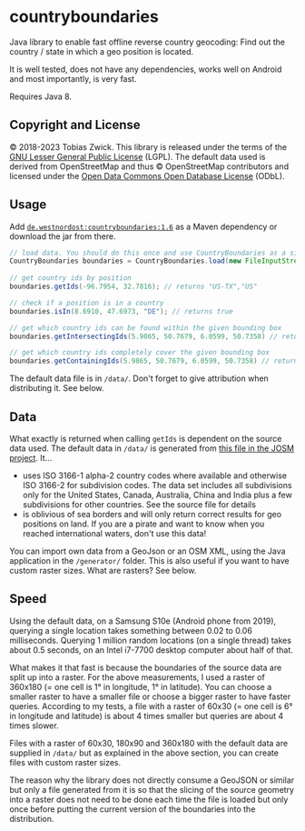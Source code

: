 # countryboundaries

Java library to enable fast offline reverse country geocoding: Find out the country / state in which a geo position is located.

It is well tested, does not have any dependencies, works well on Android and most importantly, is very fast.

Requires Java 8.

## Copyright and License

© 2018-2023 Tobias Zwick. This library is released under the terms of the [GNU Lesser General Public License](http://www.gnu.org/licenses/lgpl-3.0.html) (LGPL).
The default data used is derived from OpenStreetMap and thus © OpenStreetMap contributors and licensed under the [Open Data Commons Open Database License](https://opendatacommons.org/licenses/odbl/) (ODbL).

## Usage

Add [`de.westnordost:countryboundaries:1.6`](https://mvnrepository.com/artifact/de.westnordost/countryboundaries/1.6) as a Maven dependency or download the jar from there.

```java
// load data. You should do this once and use CountryBoundaries as a singleton.
CountryBoundaries boundaries = CountryBoundaries.load(new FileInputStream("boundaries.ser"));
	
// get country ids by position
boundaries.getIds(-96.7954, 32.7816); // returns "US-TX","US"

// check if a position is in a country
boundaries.isIn(8.6910, 47.6973, "DE"); // returns true

// get which country ids can be found within the given bounding box
boundaries.getIntersectingIds(5.9865, 50.7679, 6.0599, 50.7358) // returns "DE", "BE", "NL

// get which country ids completely cover the given bounding box
boundaries.getContainingIds(5.9865, 50.7679, 6.0599, 50.7358) // returns empty list
```

The default data file is in `/data/`. Don't forget to give attribution when distributing it. See below.

## Data

What exactly is returned when calling `getIds` is dependent on the source data used. The default data in `/data/` is generated from [this file in the JOSM project](https://josm.openstreetmap.de/export/HEAD/josm/trunk/resources/data/boundaries.osm). It...
- uses ISO 3166-1 alpha-2 country codes where available and otherwise ISO 3166-2 for subdivision codes. The data set includes all subdivisions only for the United States, Canada, Australia, China and India plus a few subdivisions for other countries. See the source file for details
- is oblivious of sea borders and will only return correct results for geo positions on land. If you are a pirate and want to know when you reached international waters, don't use this data!

You can import own data from a GeoJson or an OSM XML, using the Java application in the `/generator/` folder. This is also useful if you want to have custom raster sizes. What are rasters? See below.

## Speed

Using the default data, on a Samsung S10e (Android phone from 2019), querying a single location takes something between 0.02 to 0.06 milliseconds. Querying 1 million random locations (on a single thread) takes about 0.5 seconds, on an Intel i7-7700 desktop computer about half of that.

What makes it that fast is because the boundaries of the source data are split up into a raster. For the above measurements, I used a raster of 360x180 (= one cell is 1° in longitude, 1° in latitude). 
You can choose a smaller raster to have a smaller file or choose a bigger raster to have faster queries. According to my tests, a file with a raster of 60x30 (= one cell is 6° in longitude and latitude) is about 4 times smaller but queries are about 4 times slower.

Files with a raster of 60x30, 180x90 and 360x180 with the default data are supplied in `/data/` but as explained in the above section, you can create files with custom raster sizes.

The reason why the library does not directly consume a GeoJSON or similar but only a file generated from it is so that the slicing of the source geometry into a raster does not need to be done each time the file is loaded but only once before putting the current version of the boundaries into the distribution.